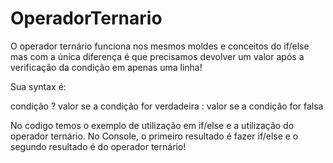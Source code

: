 # OperadorTernario
O operador ternário funciona nos mesmos moldes e conceitos do if/else mas com a única diferença é que precisamos devolver um valor após a verificação da condição em apenas uma linha!

Sua syntax é:

condição ? valor se a condição for verdadeira : valor se a condição for falsa

No codigo temos o exemplo de utilização em if/else e a utilização do operador ternário. No Console, o primeiro resultado é fazer if/else e o segundo resultado é do operador ternário!
